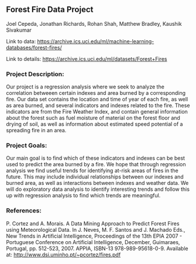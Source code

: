 ## Forest Fire Data Project
Joel Cepeda, Jonathan Richards, Rohan Shah, Matthew Bradley, Kaushik Sivakumar

Link to data: https://archive.ics.uci.edu/ml/machine-learning-databases/forest-fires/ 

Link to details: https://archive.ics.uci.edu/ml/datasets/Forest+Fires 

### Project Description:

Our project is a regression analysis where we seek to analyze the correlation betweeen certain indexes and area burned by a corresponding fire. Our data set contains the location and time of year of each fire, as well as area burned, and several indicators and indexes related to the fire. These indicators are from the Fire Weather Index, and contain general information about the forest such as fuel moisture of material on the forest floor and drying of soil, as well as information about estimated speed potential of a spreading fire in an area.

### Project Goals:

Our main goal is to find which of these indicators and indexes can be best used to predict the area burned by a fire. We hope that through regression analysis we find useful trends for identifying at-risk areas of fires in the future. This may include individual relationships between our indexes and burned area, as well as interactions between indexes and weather data. We will do exploratory data analysis to identify interesting trends and follow this up with regression analysis to find which trends are meaningful.

### References: 

P. Cortez and A. Morais. A Data Mining Approach to Predict Forest Fires using Meteorological Data.
  In J. Neves, M. F. Santos and J. Machado Eds., New Trends in Artificial Intelligence, 
  Proceedings of the 13th EPIA 2007 - Portuguese Conference on Artificial Intelligence, December, 
  Guimaraes, Portugal, pp. 512-523, 2007. APPIA, ISBN-13 978-989-95618-0-9. 
  Available at: http://www.dsi.uminho.pt/~pcortez/fires.pdf

